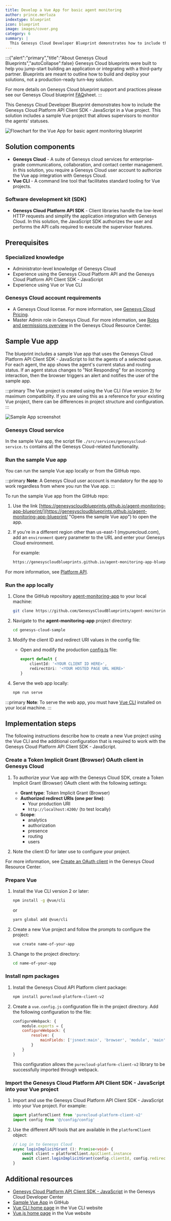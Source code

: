 ```yaml
---
title: Develop a Vue App for basic agent monitoring
author: prince.merluza
indextype: blueprint
icon: blueprint
image: images/cover.png
category: 6
summary: |
  This Genesys Cloud Developer Blueprint demonstrates how to include the Genesys Cloud Platform API Client SDK - JavaScript in a Vue project. This solution includes a sample Vue project that allows supervisors to monitor the agents' statuses.
---
```

:::{"alert":"primary","title":"About Genesys Cloud Blueprints","autoCollapse":false} 
Genesys Cloud blueprints were built to help you jump-start building an application or integrating with a third-party partner. 
Blueprints are meant to outline how to build and deploy your solutions, not a production-ready turn-key solution.
 
For more details on Genesys Cloud blueprint support and practices 
please see our Genesys Cloud blueprint [FAQ](https://developer.genesys.cloud/blueprints/faq)sheet.
:::

This Genesys Cloud Developer Blueprint demonstrates how to include the Genesys Cloud Platform API Client SDK - JavaScript in a Vue project. This solution includes a sample Vue project that allows supervisors to monitor the agents' statuses.

![Flowchart for the Vue App for basic agent monitoring blueprint](./images/vue-app-genesys-cloud.png "Develop a Vue App for basic agent monitoring")

## Solution components

* **Genesys Cloud** - A suite of Genesys cloud services for enterprise-grade communications, collaboration, and contact center management. In this solution, you require a Genesys Cloud user account to authorize the Vue app integration with Genesys Cloud.
* **Vue CLI** - A command line tool that facilitates standard tooling for Vue projects.

### Software development kit (SDK)

* **Genesys Cloud Platform API SDK** -  Client libraries handle the low-level HTTP requests and simplify the application integration with Genesys Cloud. In this solution, the JavaScript SDK authorizes the user and performs the API calls required to execute the supervisor features.
  
## Prerequisites

### Specialized knowledge

* Administrator-level knowledge of Genesys Cloud
* Experience using the Genesys Cloud Platform API and the Genesys Cloud Platform API Client SDK - JavaScript
* Experience using Vue or Vue CLI 

### Genesys Cloud account requirements

* A Genesys Cloud license. For more information, see [Genesys Cloud Pricing](https://www.genesys.com/pricing "Opens the Genesys Cloud pricing page").
* Master Admin role in Genesys Cloud. For more information, see [Roles and permissions overview](https://help.mypurecloud.com/?p=24360 "Opens the Roles and permissions overview article") in the Genesys Cloud Resource Center.

## Sample Vue app  

The blueprint includes a sample Vue app that uses the Genesys Cloud Platform API Client SDK - JavaScript to list the agents of a selected queue. For each agent, the app shows the agent's current status and routing status. If an agent status changes to "Not Responding" for an incoming interaction, then the browser triggers an alert and notifies the user of the sample app.

:::primary
The Vue project is created using the Vue CLI (Vue version 2) for maximum compatibility. If you are using this as a reference for your existing Vue project, there can be differences in project structure and configuration.
:::

![Sample App screenshot](images/screenshot-1.png "Sample app that shows the agent details")

### Genesys Cloud service

In the sample Vue app, the script file `./src/services/genesyscloud-service.ts` contains all the Genesys Cloud-related functionality.

### Run the sample Vue app

You can run the sample Vue app locally or from the GitHub repo.

:::primary
**Note**: A Genesys Cloud user account is mandatory for the app to work regardless from where you run the Vue app.
:::

To run the sample Vue app from the GitHub repo:

1. Use the link [https://genesyscloudblueprints.github.io/agent-monitoring-app-blueprint/](https://genesyscloudblueprints.github.io/agent-monitoring-app-blueprint/ "Opens the sample Vue app") to open the app.
2. If you're in a different region other than us-east-1 (mypurecloud.com), add an `environment` query parameter to the URL and enter your Genesys Cloud environment.

    For example:

    ```bash
    https://genesyscloudblueprints.github.io/agent-monitoring-app-blueprint/?environment=mypurecloud.com.au
    ```

  For more information, see [Platform API](/api/rest/ "Opens the Platform API page").

### Run the app locally

1. Clone the GitHub repository [agent-monitoring-app](https://github.com/GenesysCloudBlueprints/agent-monitoring-app-blueprint "Opens the GitHub repository") to your local machine:

    ```bash
    git clone https://github.com/GenesysCloudBlueprints/agent-monitoring-app-blueprint.git
    ```

2. Navigate to the **agent-monitoring-app** project directory:

    ```bash
    cd genesys-cloud-sample
    ```

3. Modify the client ID and redirect URI values in the config file:

    * Open and modify the production [config.ts](/agent-monitoring-app/src/config/ "Opens the config.ts file") file:

        ```typescript
        export default {
            clientId: '<YOUR CLIENT ID HERE>',
            redirectUri: '<YOUR HOSTED PAGE URL HERE>'
        }
        ```

4. Serve the web app locally:

    ```bash
    npm run serve
    ```

  :::primary
  **Note**: To serve the web app, you must have [Vue CLI](https://cli.vuejs.org/ "Vue CLI home page") installed on your local machine.
  :::
  
## Implementation steps

The following instructions describe how to create a new Vue project using the Vue CLI and the additional configuration that is required to work with the Genesys Cloud Platform API Client SDK - JavaScript.

### Create a Token Implicit Grant (Browser) OAuth client in Genesys Cloud

1. To authorize your Vue app with the Genesys Cloud SDK, create a Token Implicit Grant (Browser) OAuth client with the following settings:

    * **Grant type**: Token Implicit Grant (Browser)
    * **Authorized redirect URIs (one per line)**:
       * Your production URI
       * `http://localhost:4200/` (to test locally)
    * **Scope**:
       * analytics
       * authorization
       * presence
       * routing
       * users
2. Note the client ID for later use to configure your project.

For more information, see [Create an OAuth client](https://help.mypurecloud.com/articles/create-an-oauth-client/ "Opens the Create an OAuth client article") in the Genesys Cloud Resource Center.

### Prepare Vue

1. Install the Vue CLI version 2 or later:

    ```bash
    npm install -g @vue/cli
    ```
    or
    ```bash
    yarn global add @vue/cli
    ```

2. Create a new Vue project and follow the prompts to configure the project:

    ```bash
    vue create name-of-your-app
    ```

3. Change to the project directory:

    ```bash
    cd name-of-your-app
    ```

### Install npm packages

1. Install the Genesys Cloud API Platform client package:

    ```bash
    npm install purecloud-platform-client-v2
    ```

2. Create a `vue.config.js` configuration file in the project directory. Add the following configuration to the file:

    ```javascript
    configureWebpack: {
        module.exports = {
        configureWebpack: {
            resolve: {
                mainFields: ['jsnext:main', 'browser', 'module', 'main']
            }
        }
    }
    ```
    This configuration allows the `purecloud-platform-client-v2` library to be successfully imported through webpack.

### Import the Genesys Cloud Platform API Client SDK - JavaScript into your Vue project

1. Import and use the Genesys Cloud Platform API Client SDK - JavaScript into your Vue project. For example:

    ```typescript
    import platformClient from 'purecloud-platform-client-v2'
    import config from '@/config/config'
    ```
2. Use the different API tools that are available in the `platformClient` object:
   
    ```typescript
    // Log in to Genesys Cloud
    async loginImplicitGrant (): Promise<void> {
        const client = platformClient.ApiClient.instance
        await client.loginImplicitGrant(config.clientId, config.redirectUri)
    }
    ```

## Additional resources

* [Genesys Cloud Platform API Client SDK - JavaScript](/api/rest/client-libraries/javascript/ "Opens the Platform API JavaScript Client page") in the Genesys Cloud Developer Center
* [Sample Vue App](https://genesyscloudblueprints.github.io/agent-monitoring-app-blueprint/ "Opens the sample Vue app") in GitHub
* [Vue CLI home page](https://cli.vuejs.org/ "Opens the Vue CLI website") in the Vue CLI website
* [Vue.js home page](https://vuejs.org/ "Opens the Vue website") in the Vue website
